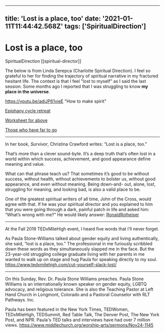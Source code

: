 
---
title: 'Lost is a place, too'
date: '2021-01-11T11:44:42.568Z'
tags: ['SpiritualDirection']
---

<!-- Exported from TiddlyWiki at 19:18, 22nd October 2022 -->

# Lost is a place, too

SpiritualDirection [[spiritual-director]]

The below is from Linda Serepca (Charlotte Spiritual Direction). I feel so grateful to her for finding the trajectory of spiritual narrative in my fractured hesitant life. The context is that I feel "lost to myself" as I said the last session. Some months ago I reported that I was struggling to know **my place in the universe**.

<https://youtu.be/adiJP61vieE> "How to make spirit"

[Epiphany cycle retreat](https://drive.google.com/file/d/1BYzm3srVibUkqoKeEiNw6XwzPLvm0_Xs/view?usp=sharing)

[Worksheet for above](https://drive.google.com/file/d/177B9U87BRI-1-B2Rr0-EPC0FFuZncT17/view?usp=sharing)

[Those who have far to go](https://drive.google.com/file/d/1knzuGRi0YvtV-lj55ev3lAkBqhMG7LeU/view?usp=sharing)

---

In her book, *Survivor*, Christina Crawford writes: “Lost is a place, too.”

That’s more than a clever sound-byte. It’s a deep truth that’s often lost in a world within which success, achievement, and good appearance define meaning and value.

What can that phrase teach us? That sometimes it’s good to be without success, without health, without achievements to bolster us, without good appearance, and even without meaning. Being down-and- out, alone, lost, struggling for meaning, and looking bad, is also a valid place to be.

One of the greatest spiritual writers of all time, John of the Cross, would agree with that. If he was your spiritual director and you explained to him that you were going through a dark, painful patch in life and asked him: “What’s wrong with me?” He would likely answer: [RonaldRolheiser](https://ronrolheiser.com/lost-is-a-place-too-2/)

---

At the Fall 2019 TEDxMileHigh event, I heard five words that I’ll never forget.

As Paula Stone-Williams talked about gender equity and living authentically, she said, “lost is a place, too.” The professional in me furiously scribbled down these words as they simultaneously slapped me in the face. But the 23-year-old struggling college graduate living with her parents in me wanted to walk up on stage and hug Paula for speaking directly to my soul. <https://www.tedxmilehigh.com/cut-yourself-slack-lost/>

---

On this Sunday, Rev. Dr. Paula Stone Williams preaches. Paula Stone Williams is an internationally known speaker on gender equity, LGBTQ advocacy, and religious tolerance. She is also the Teaching Pastor at Left Hand Church in Longmont, Colorado and a Pastoral Counselor with RLT Pathways. Inc.

Paula has been featured in the New York Times, TEDWomen, TEDxMileHigh, TEDSummit, Red Table Talk, The Denver Post, The New York Post, and NPR. Paula's TED talks and interviews have had over 7 million views. <https://www.middlechurch.org/worship-arts/sermons/Nov24-1145>
